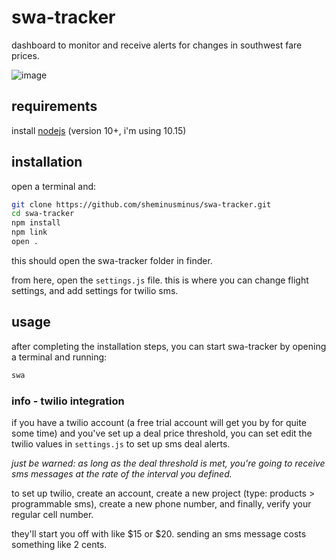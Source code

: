 # swa-tracker
dashboard to monitor and receive alerts for changes in southwest fare prices.

![image](https://cloud.githubusercontent.com/assets/6979737/17740385/08603f62-645e-11e6-9abf-df4851a95f29.png)

## requirements

install [nodejs](https://nodejs.org/en/) (version 10+, i'm using 10.15)

## installation

open a terminal and:

```bash
git clone https://github.com/sheminusminus/swa-tracker.git
cd swa-tracker
npm install
npm link
open .
```

this should open the swa-tracker folder in finder.

from here, open the `settings.js` file. this is where you can change flight settings, and add settings for twilio sms.

## usage

after completing the installation steps, you can start swa-tracker by opening a terminal and running:

```bash
swa
```

### info - twilio integration

if you have a twilio account (a free trial account will get you by for quite some time)
and you've set up a deal price threshold, you can set edit the twilio values in `settings.js` to set up sms
deal alerts.

_just be warned: as long as the deal threshold is met, you're going
to receive sms messages at the rate of the interval you defined._

to set up twilio, create an account, create a new project (type: products > programmable sms),
create a new phone number, and finally, verify your regular cell number.

they'll start you off with like $15 or $20. sending an sms message costs something like 2 cents.
